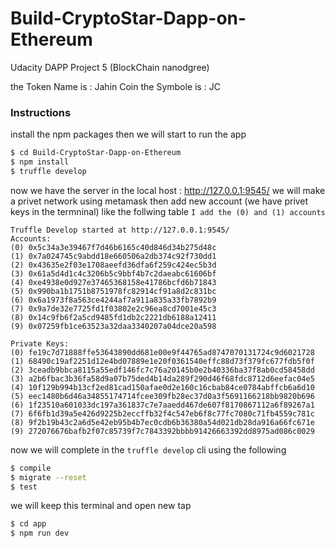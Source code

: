 # Build-CryptoStar-Dapp-on-Ethereum
Udacity DAPP Project 5 (BlockChain nanodgree)

the Token Name is : Jahin Coin
the Symbole is : JC

### Instructions
install the npm packages then we will start to run the app
```sh
$ cd Build-CryptoStar-Dapp-on-Ethereum
$ npm install 
$ truffle develop
```
now we have the server in the local host : http://127.0.0.1:9545/ 
we will make a privet network using metamask then add new account (we have privet keys in the termninal) like the follwing table
``I add the (0) and (1) accounts``
```
Truffle Develop started at http://127.0.0.1:9545/
Accounts:
(0) 0x5c34a3e39467f7d46b6165c40d846d34b275d48c
(1) 0x7a024745c9abdd18e660506a2db374c92f730dd1
(2) 0x43635e2f03e1708aeefd36dfa6f259c424ec5b3d
(3) 0x61a5d4d1c4c3206b5c9bbf4b7c2daeabc61606bf
(4) 0xe4938e0d927e37465368158e41786bcfd6b71843
(5) 0x990ba1b1751b8751978fc82914cf91a8d2c831bc
(6) 0x6a1973f8a563ce4244af7a911a835a33fb7892b9
(7) 0x9a7de32e7725fd1f03802e2c96ea8cd7001e45c3
(8) 0x14c9fb6f2a5cd9485fd1db2c2221db6188a12411
(9) 0x07259fb1ce63523a32daa3340207a04dce20a598

Private Keys:
(0) fe19c7d71888ffe53643890dd681e00e9f44765ad8747070131724c9d6021728
(1) 68490c19af2251d12e4bd07889e1e20f0361540effc88d73f379fc677fdb5f0f
(2) 3ceadb9bbca8115a55edf146fc7c76a20145b0e2b40336ba37f8ab0cd58458dd
(3) a2b6fbac3b36fa58d9a07b75ded4b14da289f290d46f68fdc8712d6eefac04e5
(4) 10f129b994b13cf2ed81cad150afae0d2e160c16cbab84ce0784abffcb6a6d10
(5) eec1480b6d46a34855174714fcee309fb28ec37d0a3f5691166218bb9820b696
(6) 1f23510a601033dc197a361837c7e7aaedd467de607f8170867112a6f89267a1
(7) 6f6fb1d39a5e426d9225b2eccffb32f4c547eb6f8c77fc7080c71fb4559c781c
(8) 9f2b19b43c2a6d5e42eb95b4b7ec0cdb6b36380a54d021db28da916a66fc671e
(9) 272076676bafb2f07c85739f7c7843392bbbb91426663392dd8975ad086c0029
```
now we will complete in the `truffle develop` cli using the following 
```sh
$ compile
$ migrate --reset
$ test
```
we will keep this terminal and open new tap 
```sh
$ cd app
$ npm run dev
```
